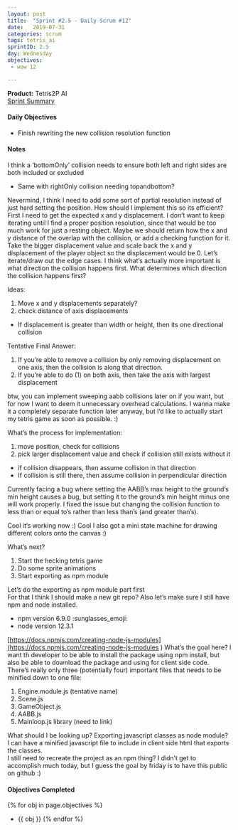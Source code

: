 ```yaml
---
layout: post
title:  "Sprint #2.5 - Daily Scrum #12"
date:   2019-07-31
categories: scrum
tags: tetris_ai
sprintID: 2.5
day: Wednesday
objectives:
 - wow 12

---
```



<b>Product:</b> Tetris2P AI  
[Sprint Summary](/blog/projects/tetris-ai-sprint-2-5)

#### Daily Objectives
* Finish rewriting the new collision resolution function

#### Notes

I think a ‘bottomOnly’ collision needs to ensure both left and right sides are both included or excluded 
* Same with rightOnly collision needing topandbottom?

Nevermind, I think I need to add some sort of partial resolution instead of just hard setting the position.  How should I implement this so its efficient?  First I need to get the expected x and y displacement.  I don’t want to keep iterating until I find a proper position resolution, since that would be too much work for just a resting object.  Maybe we should return how the x and y distance of the overlap with the collision, or add a checking function for it.  Take the bigger displacement value and scale back the x and y displacement of the player object so the displacement would be 0.  Let’s iterate/draw out the edge cases.  I think what’s actually more important is what direction the collision happens first.  What determines which direction the collision happens first?

Ideas:

1. Move x and y displacements separately?
2. check distance of axis displacements
* If displacement is greater than width or height, then its one directional collision

Tentative Final Answer:

1. If you’re able to remove a collision by only removing displacement on one axis, then the collision is along that direction.
2. If you’re able to do (1) on both axis, then take the axis with largest displacement

btw, you can implement sweeping aabb collisions later on if you want, but for now I want to deem it unnecessary overhead calculations. I wanna make it a completely separate function later anyway, but I’d like to actually start my tetris game as soon as possible. :)

What’s the process for implementation:  
1. move position, check for collisions
2. pick larger displacement value and check if collision still exists without it
* if collision disappears, then assume collision in that direction
* If collision is still there, then assume collision in perpendicular direction

Currently facing a bug where setting the AABB’s max height to the ground’s min height causes a bug, but setting it to the ground’s min height minus one will work properly.  I fixed the issue but changing the collision function to less than or equal to’s rather than less than’s (and greater than’s).

Cool it’s working now :)
Cool I also got a mini state machine for drawing different colors onto the canvas :)

What’s next?

1. Start the hecking tetris game
2. Do some sprite animations
3. Start exporting as npm module

Let’s do the exporting as npm module part first  
For that I think I should make a new git repo?  Also let’s make sure I still have npm and node installed.
* npm version 6.9.0 :sunglasses_emoji:
* node version 12.3.1

[https://docs.npmjs.com/creating-node-js-modules](https://docs.npmjs.com/creating-node-js-modules
)
What’s the goal here?  I want th developer to be able to install the package using npm install, but also be able to download the package and using for client side code.  There’s really only three (potentially four) important files that needs to be minified down to one file:

1. Engine.module.js (tentative name)
2. Scene.js
3. GameObject.js
4. AABB.js
5. Mainloop.js library (need to link)

What should I be looking up?  Exporting javascript classes as node module?  I can have a minified javascript file to include in client side html that exports the classes.  
I still need to recreate the project as an npm thing? I didn’t get to accomplish much today, but I guess the goal by friday is to have this public on github :)

#### Objectives Completed

{% for obj in page.objectives %}
* {{ obj }}
{% endfor %}